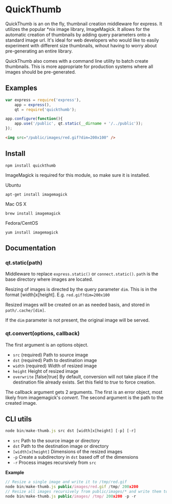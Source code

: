# QuickThumb

QuickThumb is an on the fly, thumbnail creation middleware for express.  It utilizes the popular *nix image library, ImageMagick.  It allows for the automatic creation of thumbnails by adding query parameters onto a standard image url.  It's ideal for web developers who would like to easily experiment with different size thumbnails, wihout having to worry about pre-generating an entire library.

QuickThumb also comes with a command line utility to batch create thumbnails.  This is more appropriate for production systems where all images should be pre-generated.

## Examples

```js
var express = require('express'),
    app = express(),
    qt = require('quickthumb');

app.configure(function(){
    app.use('/public', qt.static(__dirname + '/../public'));
});
```

```html
<img src="/public/images/red.gif?dim=200x100" />
```

## Install

    npm install quickthumb

ImageMagick is required for this module, so make sure it is installed.

Ubuntu

    apt-get install imagemagick

Mac OS X

    brew install imagemagick

Fedora/CentOS

    yum install imagemagick


## Documentation

### qt.static(path)

Middleware to replace `express.static()` or `connect.static()`.  `path` is the base directory where images are located.

Resizing of images is directed by the query parameter `dim`.  This is in the format [width]x[height]. E.g. `red.gif?dim=200x100`

Resized images will be created on an as needed basis, and stored in `path/.cache/[dim]`.

If the `dim` parameter is not present, the original image will be served.

### qt.convert(options, callback)

The first argument is an options object.

* `src` (required) Path to source image
* `dst` (required) Path to destination image
* `width` (required) Width of resized image
* `height` Height of resized image
* `overwrite` [false|true] By default, conversion will not take place if the destination file already exists.  Set this field to *true* to force creation.

The callback argument gets 2 arguments. The first is an error object, most likely from imagemagick's *convert*.  The second argument is the path to the created image.


## CLI utils

```js
node bin/make-thumb.js src dst [width]x[height] [-p] [-r]
```

* `src` Path to the source image or directory
* `dst` Path to the destination image or directory
* `[width]x[height]` Dimensions of the resized images
* `-p` Create a subdirectory in `dst` based off of the dimensions
* `-r` Process images recursively from `src`

__Example__

```js
// Resize a single image and write it to /tmp/red.gif
node bin/make-thumb.js public/images/red.gif /tmp/ 200x200
// Resize all images recursively from public/images/* and write them to /tmp/200x200/*
node bin/make-thumb.js public/images/ /tmp/ 200x200 -p -r
```

